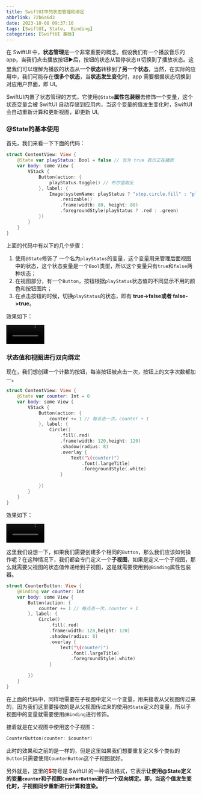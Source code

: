 ```yaml
---
title: SwiftUI中的状态管理和绑定
abbrlink: 72b6a6d3
date: 2023-10-08 09:37:10
tags: [SwiftUI, State,  Binding]
categories: [SwiftUI 基础]
---
```


在 SwiftUI 中，**状态管理**是一个非常重要的概念。假设我们有一个播放音乐的 app，当我们点击播放按钮▶️后，按钮的状态从暂停状态⏸️切换到了播放状态。这里我们可以理解为播放的状态从**一个状态**转移到了**另一个状态**，当然，在实际的应用中，我们可能存在**很多个状态**，当**状态发生变化**时，app 需要根据状态切换到对应用户界面，即 UI。

SwiftUI内置了状态管理的方式，它使用`@State`**属性包装器**去修饰一个变量，这个状态变量会被 SwiftUI 自动存储到应用内，当这个变量的值发生变化时，SwiftUI 会自动重新计算和更新视图，即更新 UI。

### @State的基本使用

首先，我们来看一下下面的代码：

```swift
struct ContentView: View {
    @State var playStatus: Bool = false // 当为 true 表示正在播放
    var body: some View {
        VStack {
            Button(action: {
                playStatus.toggle() // 布尔值取反
            }, label: {
                Image(systemName: playStatus ? "stop.circle.fill" : "play.circle.fill" )
                    .resizable()
                    .frame(width: 80, height: 80)
                    .foregroundStyle(playStatus ? .red : .green)
            })
        }
    }
}
```

<!--more-->

上面的代码中有以下的几个步骤：

1. 使用`@State`修饰了 一个名为`playStatus`的变量，这个变量用来管理后面视图中的状态，这个状态变量是一个`Bool`类型，所以这个变量只有`true`和`false`两种状态；
2. 在视图部分，有一个`Button`，按钮根据`playStatus`状态值的不同显示不用的颜色和按钮图片；
3. 在点击按钮的时候，切换`playStatus`的状态，即有 **true->false或者 false->true**。

效果如下：

<video src="https://swift-blogs.oss-cn-shanghai.aliyuncs.com/202310081036991.mp4" width="20%"></video>

### 状态值和视图进行双向绑定

现在，我们想创建一个计数的按钮，每当按钮被点击一次，按钮上的文字次数都加一。

```swift
struct ContentView: View {
    @State var counter: Int = 0
    var body: some View {
        VStack {
            Button(action: {
                counter += 1 // 每点击一次，counter + 1
            }, label: {
                Circle()
                    .fill(.red)
                    .frame(width: 120,height: 120)
                    .shadow(radius: 8)
                    .overlay {
                        Text("\(counter)")
                            .font(.largeTitle)
                            .foregroundStyle(.white)
                    }
                
            })
        }
    }
}
```

效果如下：

<video src="https://swift-blogs.oss-cn-shanghai.aliyuncs.com/202310081050156.mp4" width="20%"></video>



这里我们设想一下，如果我们需要创建多个相同的`Button`，那么我们应该如何操作呢？在这种情况下，我们都会专门定义一个**子视图**，如果是定义一个子视图，那么就需要父视图的状态值传递给到子视图，这是就需要使用到`@Binding`属性包装器。

```swift
struct CounterButton: View {
    @Binding var counter: Int
    var body: some View {
        Button(action: {
            counter += 1 // 每点击一次，counter + 1
        }, label: {
            Circle()
                .fill(.red)
                .frame(width: 120,height: 120)
                .shadow(radius: 8)
                .overlay {
                    Text("\(counter)")
                        .font(.largeTitle)
                        .foregroundStyle(.white)
                }
            
        })
    }
}
```

在上面的代码中，同样地需要在子视图中定义一个变量，用来接收从父视图传过来的，因为我们这里要接收的是从父视图传过来的使用`@State`定义的变量，所以子视图中的变量就需要使用`@Binding`进行修饰。

接着就是在父视图中使用这个子视图：

```swift
CounterButton(counter: $counter)
```

此时的效果和之前的是一样的，但是这里如果我们想要重复定义多个类似的`Button`只需要使用`CounterButton`这个子视图就好。

另外就是，这里的<span style="color:red">**$**</span>符号是 SwiftUI 的一种语法格式，它表示**让使用@State定义的变量`counter`和子视图`CounterButton`进行一个双向绑定。即，当这个值发生变化时，子视图同步重新进行计算和渲染。**


